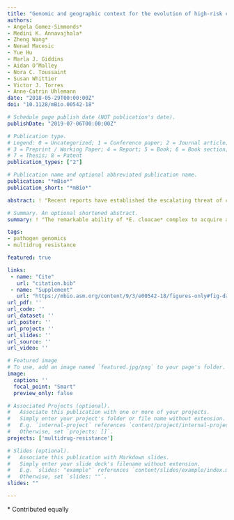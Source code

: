 ```yaml
---
title: "Genomic and geographic context for the evolution of high-risk carbapenem-resistant Enterobacter cloacae complex clones ST171 and ST78"
authors:
- Angela Gomez-Simmonds*
- Medini K. Annavajhala*
- Zheng Wang*
- Nenad Macesic
- Yue Hu
- Marla J. Giddins
- Aidan O’Malley
- Nora C. Toussaint
- Susan Whittier
- Victor J. Torres
- Anne-Catrin Uhlemann
date: "2018-05-29T00:00:00Z"
doi: "10.1128/mBio.00542-18"

# Schedule page publish date (NOT publication's date).
publishDate: "2019-07-06T00:00:00Z"

# Publication type.
# Legend: 0 = Uncategorized; 1 = Conference paper; 2 = Journal article;
# 3 = Preprint / Working Paper; 4 = Report; 5 = Book; 6 = Book section;
# 7 = Thesis; 8 = Patent
publication_types: ["2"]

# Publication name and optional abbreviated publication name.
publication: "*mBio*"
publication_short: "*mBio*"

abstract: ! "Recent reports have established the escalating threat of carbapenem-resistant *Enterobacter cloacae* complex (CREC). Here, we demonstrate that CREC has evolved as a highly antibiotic-resistant rather than highly virulent nosocomial pathogen. Applying genomics and Bayesian phylogenetic analyses to a 7-year collection of CREC isolates from a northern Manhattan hospital system and to a large set of publicly available, geographically diverse genomes, we demonstrate clonal spread of a single clone, ST171. We estimate that two major clades of epidemic ST171 diverged prior to 1962, subsequently spreading in parallel from the Northeastern to the Mid-Atlantic and Midwestern United States and demonstrating links to international sites. Acquisition of carbapenem and fluoroquinolone resistance determinants by both clades preceded widespread use of these drugs in the mid-1980s, suggesting that antibiotic pressure contributed substantially to its spread. Despite a unique mobile repertoire, ST171 isolates showed decreased virulence in vitro. While a second clone, ST78, substantially contributed to the emergence of CREC, it encompasses diverse carbapenemase-harboring plasmids, including a potentially hypertransmissible IncN plasmid, also present in other sequence types. Rather than heightened virulence, CREC demonstrates lineage-specific, multifactorial adaptations to nosocomial environments coupled with a unique potential to acquire and disseminate carbapenem resistance genes. These findings indicate a need for robust surveillance efforts that are attentive to the potential for local and international spread of high-risk CREC clones.<br><strong>IMPORTANCE</strong><br>Carbapenem-resistant *Enterobacter cloacae* complex (CREC) has emerged as a formidable nosocomial pathogen. While sporadic acquisition of plasmid-encoded carbapenemases has been implicated as a major driver of CREC, ST171 and ST78 clones demonstrate epidemic potential. However, a lack of reliable genomic references and rigorous statistical analyses has left many gaps in knowledge regarding the phylogenetic context and evolutionary pathways of successful CREC. Our reconstruction of recent ST171 and ST78 evolution represents a significant addition to current understanding of CREC and the directionality of its spread from the Eastern United States to the northern Midwestern United States with links to international collections. Our results indicate that the remarkable ability of *E. cloacae* to acquire and disseminate cross-class antibiotic resistance rather than virulence determinants, coupled with its ability to adapt under conditions of antibiotic pressure, likely led to the wide dissemination of CREC."

# Summary. An optional shortened abstract.
summary: ! "The remarkable ability of *E. cloacae* complex to acquire and disseminate cross-class antibiotic resistance rather than virulence determinants, coupled with antibiotic pressure, likely led to the wide dissemination of CREC"

tags:
- pathogen genomics
- multidrug resistance

featured: true

links:
 - name: "Cite"
   url: "citation.bib"
 - name: "Supplement"
   url: "https://mbio.asm.org/content/9/3/e00542-18/figures-only#fig-data-supplementary-materials" 
url_pdf: ''
url_code: ''
url_dataset: ''
url_poster: ''
url_project: ''
url_slides: ''
url_source: ''
url_video: ''

# Featured image
# To use, add an image named `featured.jpg/png` to your page's folder. 
image:
  caption: ''
  focal_point: "Smart"
  preview_only: false

# Associated Projects (optional).
#   Associate this publication with one or more of your projects.
#   Simply enter your project's folder or file name without extension.
#   E.g. `internal-project` references `content/project/internal-project/index.md`.
#   Otherwise, set `projects: []`.
projects: ['multidrug-resistance']

# Slides (optional).
#   Associate this publication with Markdown slides.
#   Simply enter your slide deck's filename without extension.
#   E.g. `slides: "example"` references `content/slides/example/index.md`.
#   Otherwise, set `slides: ""`.
slides: ""

---
```


\* Contributed equally